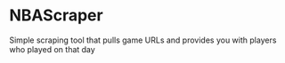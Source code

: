 # NBAScraper
Simple scraping tool that pulls game URLs and provides you with players who played on that day
